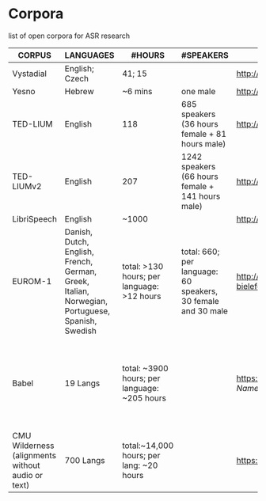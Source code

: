 # Corpora
list of open corpora for ASR research

| CORPUS  	| LANGUAGES | #HOURS  | #SPEAKERS |   URL	| Licensing |
|---	|---	|---  |---	|---	| --- |
|Vystadial	| English; Czech |  41; 15  |       | <http://www.openslr.org/6/> | CC BY-SA 3.0 US|
| Yesno     |Hebrew          | ~6 mins  | one male    | <http://www.openslr.org/1/> | "No formal license but free to use for any purpose." |
|TED-LIUM   |English         | 118      | 685 speakers (36 hours female + 81 hours male)|<http://www.openslr.org/7/>| CC BY-NC-ND 3.0 |
|TED-LIUMv2   |English         | 207      | 1242 speakers (66 hours female + 141 hours male)|<http://www.openslr.org/19/>| CC BY-NC-ND 3.0 |
|LibriSpeech   |English         | ~1000      |  |<http://www.openslr.org/12/>| |
|EUROM-1   | Danish, Dutch, English, French, German, Greek, Italian, Norwegian, Portuguese, Spanish, Swedish         | total: >130 hours; per language: >12 hours      | total: 660; per language: 60 speakers, 30 female and 30 male | <http://wwwhomes.uni-bielefeld.de/gibbon/Handbooks/gibbon_handbook_1997/node575.html> | (£100) <https://www.phon.ucl.ac.uk/shop/eurom1.php> |
|Babel   |  19 Langs | total: ~3900 hours; per language: ~205 hours  | | <https://catalog.ldc.upenn.edu/search>, enter *babel* under *Publication Name:* | LDC Non-member <https://www.ldc.upenn.edu/sites/www.ldc.upenn.edu/files/iarpa-babel-lithuanian-nm-user-agreement.pdf>; LDC Member For-Profit ($27,500/year) <https://www.ldc.upenn.edu/sites/www.ldc.upenn.edu/files/iarpa-babel-lithuanian-fp-user-agreement.pdf>; LDC Member Non-for-profit ($3,850/year) <https://www.ldc.upenn.edu/sites/www.ldc.upenn.edu/files/iarpa-babel-lithuanian-nfp-user-agreement.pdf>| |
|CMU Wilderness (alignments without audio or text) | 700 Langs| total:~14,000 hours; per lang: ~20 hours| |<https://github.com/festvox/datasets-CMU_Wilderness>| Questionable Legality: <https://live.bible.is/terms>|
